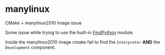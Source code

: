 # manylinux
CMake + manylinux2010 image issue

Some issue while trying to use the built-in [FindPython](https://cmake.org/cmake/help/latest/module/FindPython.html) module.

Inside the manylinux2010 image cmake fail to find the `Interpreter` **AND** the `Development` component.
